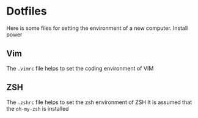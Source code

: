 # Dotfiles

Here is some files for setting the environment of a new computer.
Install power

## Vim
The `.vimrc` file helps to set the coding environment of VIM

## ZSH
The `.zshrc` file helps to set the zsh environment of ZSH
It is assumed that the `oh-my-zsh` is installed
